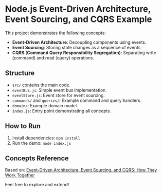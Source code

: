 # Node.js Event-Driven Architecture, Event Sourcing, and CQRS Example

This project demonstrates the following concepts:
- **Event-Driven Architecture**: Decoupling components using events.
- **Event Sourcing**: Storing state changes as a sequence of events.
- **CQRS (Command Query Responsibility Segregation)**: Separating write (command) and read (query) operations.

## Structure
- `src/` contains the main code.
- `eventBus.js`: Simple event bus implementation.
- `eventStore.js`: Event store for event sourcing.
- `commands/` and `queries/`: Example command and query handlers.
- `domain/`: Example domain model.
- `index.js`: Entry point demonstrating all concepts.

## How to Run
1. Install dependencies: `npm install`
2. Run the demo: `node index.js`

## Concepts Reference
Based on: [Event-Driven Architecture, Event Sourcing, and CQRS: How They Work Together](https://dev.to/yasmine_ddec94f4d4/event-driven-architecture-event-sourcing-and-cqrs-how-they-work-together-1bp1)

Feel free to explore and extend!
